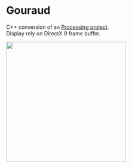 # Gouraud

C++ conversion of an [Processing project](https://github.com/rodolphe74/Gouraud-Shading-from-Scratch).\
Display rely on DirectX 9 frame buffer.


<img src="images/gouraud.gif" width=320>
